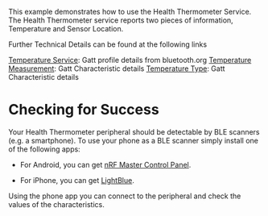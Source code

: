 This example demonstrates how to use the Health Thermometer Service. The Health
Thermometer service reports two pieces of information, Temperature and Sensor
Location.

Further Technical Details can be found at the following links

[Temperature Service](https://developer.bluetooth.org/gatt/profiles/Pages/ProfileViewer.aspx?u=org.bluetooth.profile.health_thermometer.xml): Gatt profile details from bluetooth.org
[Temperature Measurement](https://developer.bluetooth.org/gatt/characteristics/Pages/CharacteristicViewer.aspx?u=org.bluetooth.characteristic.temperature_measurement.xml): Gatt Characteristic details
[Temperature Type](https://developer.bluetooth.org/gatt/characteristics/Pages/CharacteristicViewer.aspx?u=org.bluetooth.characteristic.temperature_type.xml): Gatt Characteristic details

Checking for Success
====================

Your Health Thermometer peripheral should be detectable by BLE scanners (e.g. a
smartphone). To use your phone as a BLE scanner simply install one of the
following apps:

- For Android, you can get [nRF Master Control Panel](https://play.google.com/store/apps/detailsid=no.nordicsemi.android.mcp&hl=en).

- For iPhone, you can get [LightBlue](https://itunes.apple.com/gb/app/lightblue-bluetooth-low-energy/id557428110?mt=8).

Using the phone app you can connect to the peripheral and check the values of the
characteristics.
